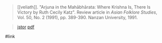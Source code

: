 > [[veliath]]. "Arjuna in the Mahābhārata: Where Krishna Is, There Is Victory by Ruth Cecily Katz". Review article in *Asian Folklore Studies*, Vol. 50, No. 2 (1991), pp. 389-390. Nanzan University, 1991.

> [jstor](http://www.jstor.org/stable/1178413)
> [pdf](a/veliath1991.pdf)

#link